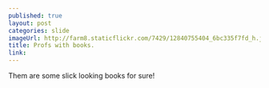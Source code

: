 ```yaml
---
published: true
layout: post
categories: slide
imageUrl: http://farm8.staticflickr.com/7429/12840755404_6bc335f7fd_h.jpg
title: Profs with books.
link:
---
```

Them are some slick looking books for sure!